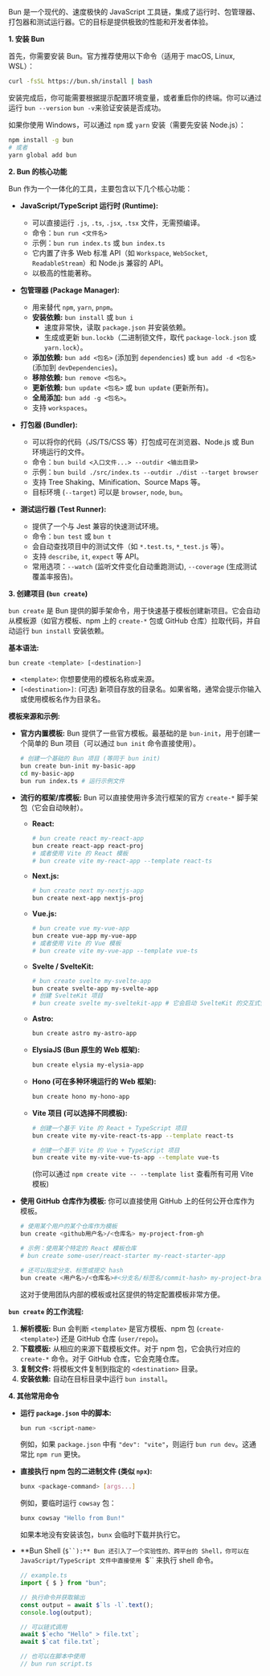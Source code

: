 Bun 是一个现代的、速度极快的 JavaScript 工具链，集成了运行时、包管理器、打包器和测试运行器。它的目标是提供极致的性能和开发者体验。

**1. 安装 Bun**

首先，你需要安装 Bun。官方推荐使用以下命令（适用于 macOS, Linux, WSL）：

```bash
curl -fsSL https://bun.sh/install | bash
```

安装完成后，你可能需要根据提示配置环境变量，或者重启你的终端。你可以通过运行 `bun --version` `bun -v`来验证安装是否成功。

如果你使用 Windows，可以通过 `npm` 或 `yarn` 安装（需要先安装 Node.js）：

```bash
npm install -g bun
# 或者
yarn global add bun
```

**2. Bun 的核心功能**

Bun 作为一个一体化的工具，主要包含以下几个核心功能：

- **JavaScript/TypeScript 运行时 (Runtime):**

  - 可以直接运行 `.js`, `.ts`, `.jsx`, `.tsx` 文件，无需预编译。
  - 命令：`bun run <文件名>`
  - 示例：`bun run index.ts` 或 `bun index.ts`
  - 它内置了许多 Web 标准 API（如 `Workspace`, `WebSocket`, `ReadableStream`）和 Node.js 兼容的 API。
  - 以极高的性能著称。

- **包管理器 (Package Manager):**

  - 用来替代 `npm`, `yarn`, `pnpm`。
  - **安装依赖:** `bun install` 或 `bun i`
    - 速度非常快，读取 `package.json` 并安装依赖。
    - 生成或更新 `bun.lockb`（二进制锁文件，取代 `package-lock.json` 或 `yarn.lock`）。
  - **添加依赖:** `bun add <包名>` (添加到 `dependencies`) 或 `bun add -d <包名>` (添加到 `devDependencies`)。
  - **移除依赖:** `bun remove <包名>`。
  - **更新依赖:** `bun update <包名>` 或 `bun update` (更新所有)。
  - **全局添加:** `bun add -g <包名>`。
  - 支持 `workspaces`。

- **打包器 (Bundler):**

  - 可以将你的代码（JS/TS/CSS 等）打包成可在浏览器、Node.js 或 Bun 环境运行的文件。
  - 命令：`bun build <入口文件...> --outdir <输出目录>`
  - 示例：`bun build ./src/index.ts --outdir ./dist --target browser`
  - 支持 Tree Shaking、Minification、Source Maps 等。
  - 目标环境 (`--target`) 可以是 `browser`, `node`, `bun`。

- **测试运行器 (Test Runner):**
  - 提供了一个与 Jest 兼容的快速测试环境。
  - 命令：`bun test` 或 `bun t`
  - 会自动查找项目中的测试文件（如 `*.test.ts`, `*_test.js` 等）。
  - 支持 `describe`, `it`, `expect` 等 API。
  - 常用选项：`--watch` (监听文件变化自动重跑测试), `--coverage` (生成测试覆盖率报告)。

**3. 创建项目 (`bun create`)**

`bun create` 是 Bun 提供的脚手架命令，用于快速基于模板创建新项目。它会自动从模板源（如官方模板、npm 上的 `create-*` 包或 GitHub 仓库）拉取代码，并自动运行 `bun install` 安装依赖。

**基本语法:**

```bash
bun create <template> [<destination>]
```

- `<template>`: 你想要使用的模板名称或来源。
- `[<destination>]`: (可选) 新项目存放的目录名。如果省略，通常会提示你输入或使用模板名作为目录名。

**模板来源和示例:**

- **官方内置模板:** Bun 提供了一些官方模板。最基础的是 `bun-init`，用于创建一个简单的 Bun 项目（可以通过 `bun init` 命令直接使用）。

  ```bash
  # 创建一个基础的 Bun 项目 (等同于 bun init)
  bun create bun-init my-basic-app
  cd my-basic-app
  bun run index.ts # 运行示例文件
  ```

- **流行的框架/库模板:** Bun 可以直接使用许多流行框架的官方 `create-*` 脚手架包（它会自动映射）。

  - **React:**
    ```bash
    # bun create react my-react-app
    bun create react-app react-proj
    # 或者使用 Vite 的 React 模板
    # bun create vite my-react-app --template react-ts
    ```
  - **Next.js:**
    ```bash
    # bun create next my-nextjs-app
    bun create next-app nextjs-proj
    ```
  - **Vue.js:**
    ```bash
    # bun create vue my-vue-app
    bun create vue-app my-vue-app
    # 或者使用 Vite 的 Vue 模板
    # bun create vite my-vue-app --template vue-ts
    ```
  - **Svelte / SvelteKit:**
    ```bash
    # bun create svelte my-svelte-app
    bun create svelte-app my-svelte-app
    # 创建 SvelteKit 项目
    # bun create svelte my-sveltekit-app # 它会启动 SvelteKit 的交互式安装程序
    ```
  - **Astro:**
    ```bash
    bun create astro my-astro-app
    ```
  - **ElysiaJS (Bun 原生的 Web 框架):**
    ```bash
    bun create elysia my-elysia-app
    ```
  - **Hono (可在多种环境运行的 Web 框架):**
    ```bash
    bun create hono my-hono-app
    ```
  - **Vite 项目 (可以选择不同模板):**

    ```bash
    # 创建一个基于 Vite 的 React + TypeScript 项目
    bun create vite my-vite-react-ts-app --template react-ts

    # 创建一个基于 Vite 的 Vue + TypeScript 项目
    bun create vite my-vite-vue-ts-app --template vue-ts
    ```

    (你可以通过 `npm create vite -- --template list` 查看所有可用 Vite 模板)

- **使用 GitHub 仓库作为模板:** 你可以直接使用 GitHub 上的任何公开仓库作为模板。

  ```bash
  # 使用某个用户的某个仓库作为模板
  bun create <github用户名>/<仓库名> my-project-from-gh

  # 示例：使用某个特定的 React 模板仓库
  # bun create some-user/react-starter my-react-starter-app

  # 还可以指定分支、标签或提交 hash
  bun create <用户名>/<仓库名>#<分支名/标签名/commit-hash> my-project-branch
  ```

  这对于使用团队内部的模板或社区提供的特定配置模板非常方便。

**`bun create` 的工作流程:**

1.  **解析模板:** Bun 会判断 `<template>` 是官方模板、npm 包 (`create-<template>`) 还是 GitHub 仓库 (`user/repo`)。
2.  **下载模板:** 从相应的来源下载模板文件。对于 npm 包，它会执行对应的 `create-*` 命令。对于 GitHub 仓库，它会克隆仓库。
3.  **复制文件:** 将模板文件复制到指定的 `<destination>` 目录。
4.  **安装依赖:** 自动在目标目录中运行 `bun install`。

**4. 其他常用命令**

- **运行 `package.json` 中的脚本:**

  ```bash
  bun run <script-name>
  ```

  例如，如果 `package.json` 中有 `"dev": "vite"`，则运行 `bun run dev`。这通常比 `npm run` 更快。

- **直接执行 npm 包的二进制文件 (类似 `npx`):**

  ```bash
  bunx <package-command> [args...]
  ```

  例如，要临时运行 `cowsay` 包：

  ```bash
  bunx cowsay "Hello from Bun!"
  ```

  如果本地没有安装该包，`bunx` 会临时下载并执行它。

- **Bun Shell (`$``):**
  Bun 还引入了一个实验性的、跨平台的 Shell，你可以在 JavaScript/TypeScript 文件中直接使用 `$`` 来执行 shell 命令。

  ```typescript
  // example.ts
  import { $ } from "bun";

  // 执行命令并获取输出
  const output = await $`ls -l`.text();
  console.log(output);

  // 可以链式调用
  await $`echo "Hello" > file.txt`;
  await $`cat file.txt`;

  // 也可以在脚本中使用
  // bun run script.ts
  ```
